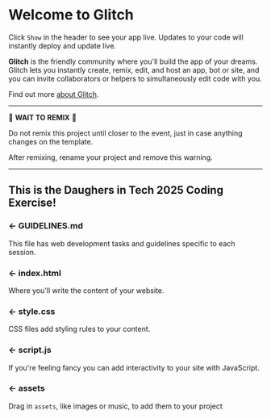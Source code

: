 Welcome to Glitch
=================

Click `Show` in the header to see your app live. Updates to your code will instantly deploy and update live.

**Glitch** is the friendly community where you'll build the app of your dreams. Glitch lets you instantly create, remix, edit, and host an app, bot or site, and you can invite collaborators or helpers to simultaneously edit code with you.

Find out more [about Glitch](https://glitch.com/about).

---
🛑 **WAIT TO REMIX** 🛑

Do not remix this project until closer to the event, just in case anything changes on the template.

After remixing, rename your project and remove this warning.

---

This is the Daughers in Tech 2025 Coding Exercise!
------------


### ← GUIDELINES.md

This file has web development tasks and guidelines specific to each session.

### ← index.html

Where you'll write the content of your website. 

### ← style.css

CSS files add styling rules to your content.

### ← script.js

If you're feeling fancy you can add interactivity to your site with JavaScript.

### ← assets

Drag in `assets`, like images or music, to add them to your project

